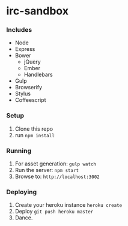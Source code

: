 # irc-sandbox

### Includes
* Node
* Express
* Bower
  * jQuery
  * Ember
  * Handlebars
* Gulp
* Browserify
* Stylus
* Coffeescript

### Setup

1. Clone this repo
2. run `npm install`


### Running

1. For asset generation: `gulp watch`
2. Run the server: `npm start`
3. Browse to: `http://localhost:3002`


### Deploying

1. Create your heroku instance `heroku create`
2. Deploy `git push heroku master`
3. Dance.
